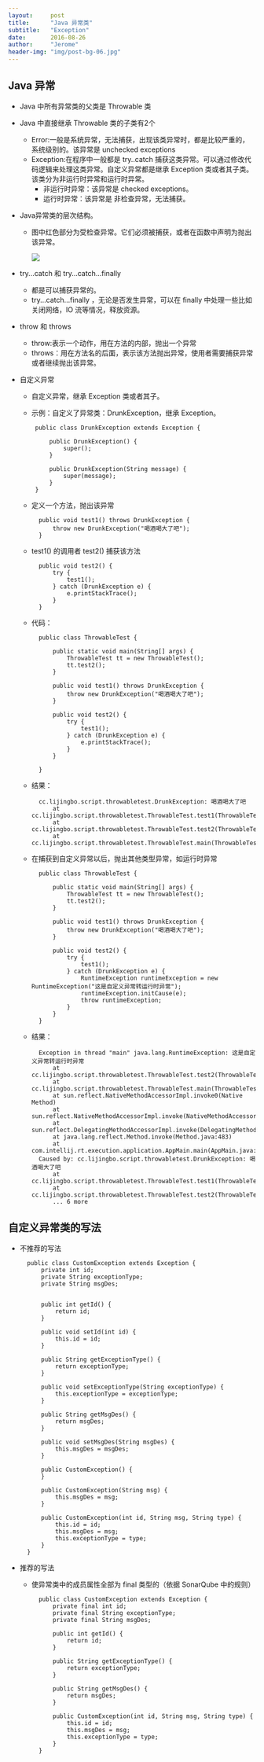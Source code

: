 ```yaml
---
layout:     post
title:      "Java 异常类"
subtitle:   "Exception"
date:       2016-08-26
author:     "Jerome"
header-img: "img/post-bg-06.jpg"
---
```


## Java 异常

- Java 中所有异常类的父类是 Throwable 类
- Java 中直接继承 Throwable 类的子类有2个
	- Error:一般是系统异常，无法捕获，出现该类异常时，都是比较严重的，系统级别的。该异常是 unchecked exceptions
	- Exception:在程序中一般都是 try..catch 捕获这类异常。可以通过修改代码逻辑来处理这类异常。自定义异常都是继承 Exception 类或者其子类。该类分为非运行时异常和运行时异常。
		- 非运行时异常：该异常是 checked exceptions。
		- 运行时异常：该异常是 非检查异常，无法捕获。

- Java异常类的层次结构。
	- 图中红色部分为受检查异常。它们必须被捕获，或者在函数中声明为抛出该异常。

		![](http://i.imgur.com/iYWZJmn.jpg)

- try...catch 和 try...catch...finally
	- 都是可以捕获异常的。
	- try...catch...finally ，无论是否发生异常，可以在 finally 中处理一些比如关闭网络，IO 流等情况，释放资源。

- throw 和 throws
	- throw:表示一个动作，用在方法的内部，抛出一个异常
	- throws：用在方法名的后面，表示该方法抛出异常，使用者需要捕获异常或者继续抛出该异常。

- 自定义异常
	-  自定义异常，继承 Exception 类或者其子。
	-  示例：自定义了异常类：DrunkException，继承 Exception。

			public class DrunkException extends Exception {
			
			    public DrunkException() {
			        super();
			    }
			
			    public DrunkException(String message) {
			        super(message);
			    }
			}

	- 定义一个方法，抛出该异常

		    public void test1() throws DrunkException {
		        throw new DrunkException("喝酒喝大了吧");
		    }

	- test1() 的调用者 test2() 捕获该方法

		    public void test2() {
		        try {
		            test1();
		        } catch (DrunkException e) {
		            e.printStackTrace();
		        }
		    }

	- 代码：
			
			public class ThrowableTest {
			
			    public static void main(String[] args) {
			        ThrowableTest tt = new ThrowableTest();
			        tt.test2();
			    }
			
			    public void test1() throws DrunkException {
			        throw new DrunkException("喝酒喝大了吧");
			    }
			
			    public void test2() {
			        try {
			            test1();
			        } catch (DrunkException e) {
			            e.printStackTrace();
			        }
			    }
			
			}

	- 结果：

			cc.lijingbo.script.throwabletest.DrunkException: 喝酒喝大了吧
				at cc.lijingbo.script.throwabletest.ThrowableTest.test1(ThrowableTest.java:15)
				at cc.lijingbo.script.throwabletest.ThrowableTest.test2(ThrowableTest.java:20)
				at cc.lijingbo.script.throwabletest.ThrowableTest.main(ThrowableTest.java:10)

	- 在捕获到自定义异常以后，抛出其他类型异常，如运行时异常

			public class ThrowableTest {
			
			    public static void main(String[] args) {
			        ThrowableTest tt = new ThrowableTest();
			        tt.test2();
			    }
			
			    public void test1() throws DrunkException {
			        throw new DrunkException("喝酒喝大了吧");
			    }
			
			    public void test2() {
			        try {
			            test1();
			        } catch (DrunkException e) {
			            RuntimeException runtimeException = new RuntimeException("这是自定义异常转运行时异常");
			            runtimeException.initCause(e);
			            throw runtimeException;
			        }
			    }
			}

	- 结果：

			Exception in thread "main" java.lang.RuntimeException: 这是自定义异常转运行时异常
				at cc.lijingbo.script.throwabletest.ThrowableTest.test2(ThrowableTest.java:21)
				at cc.lijingbo.script.throwabletest.ThrowableTest.main(ThrowableTest.java:10)
				at sun.reflect.NativeMethodAccessorImpl.invoke0(Native Method)
				at sun.reflect.NativeMethodAccessorImpl.invoke(NativeMethodAccessorImpl.java:62)
				at sun.reflect.DelegatingMethodAccessorImpl.invoke(DelegatingMethodAccessorImpl.java:43)
				at java.lang.reflect.Method.invoke(Method.java:483)
				at com.intellij.rt.execution.application.AppMain.main(AppMain.java:147)
			Caused by: cc.lijingbo.script.throwabletest.DrunkException: 喝酒喝大了吧
				at cc.lijingbo.script.throwabletest.ThrowableTest.test1(ThrowableTest.java:14)
				at cc.lijingbo.script.throwabletest.ThrowableTest.test2(ThrowableTest.java:19)
				... 6 more


## 自定义异常类的写法

- 不推荐的写法


		public class CustomException extends Exception {
		    private int id;
		    private String exceptionType;
		    private String msgDes;
		
		
		    public int getId() {
		        return id;
		    }
		
		    public void setId(int id) {
		        this.id = id;
		    }
		
		    public String getExceptionType() {
		        return exceptionType;
		    }
		
		    public void setExceptionType(String exceptionType) {
		        this.exceptionType = exceptionType;
		    }
		
		    public String getMsgDes() {
		        return msgDes;
		    }
		
		    public void setMsgDes(String msgDes) {
		        this.msgDes = msgDes;
		    }
		
		    public CustomException() {
		    }
		
		    public CustomException(String msg) {
		        this.msgDes = msg;
		    }
		
		    public CustomException(int id, String msg, String type) {
		        this.id = id;
		        this.msgDes = msg;
		        this.exceptionType = type;
		    }
		}


- 推荐的写法
	- 使异常类中的成员属性全部为 final 类型的（依据 SonarQube 中的规则）


			public class CustomException extends Exception {
			    private final int id;
			    private final String exceptionType;
			    private final String msgDes;
			
			    public int getId() {
			        return id;
			    }
			
			    public String getExceptionType() {
			        return exceptionType;
			    }
			
			    public String getMsgDes() {
			        return msgDes;
			    }
			
			    public CustomException(int id, String msg, String type) {
			        this.id = id;
			        this.msgDes = msg;
			        this.exceptionType = type;
			    }
			}	
